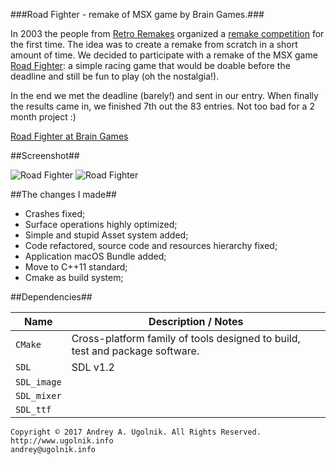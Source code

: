 ###Road Fighter - remake of MSX game by Brain Games.###

In 2003 the people from [Retro Remakes](http://www.remakes.org/) organized a [remake competition](http://www.retroremakes.com/comp2003/results.php)
for the first time. The idea was to create a remake from scratch in a short amount of time.
We decided to participate with a remake of the MSX game [Road Fighter](http://www.generation-msx.nl/msxdb/softwareinfo/684):
a simple racing game that would be doable before the deadline and still be fun to play (oh the nostalgia!).

In the end we met the deadline (barely!) and sent in our entry. When finally the results came in, we
finished 7th out the 83 entries. Not too bad for a 2 month project :)

[Road Fighter at Brain Games](http://www.braingames.getput.com/roadf/)

##Screenshot##

![Road Fighter](https://bitbucket.org/andreyu/road-fighter/downloads/road-fighter_0.jpg)
![Road Fighter](https://bitbucket.org/andreyu/road-fighter/downloads/road-fighter_1.jpg)

##The changes I made##

* Crashes fixed;
* Surface operations highly optimized;
* Simple and stupid Asset system added;
* Code refactored, source code and resources hierarchy fixed;
* Application macOS Bundle added;
* Move to C++11 standard;
* Cmake as build system;

##Dependencies##

 Name          | Description / Notes
---------------|---------------------
`CMake`        | Cross-platform family of tools designed to build, test and package software.
`SDL`          | SDL v1.2
`SDL_image`    | 
`SDL_mixer`    | 
`SDL_ttf`      | 

```
Copyright © 2017 Andrey A. Ugolnik. All Rights Reserved.
http://www.ugolnik.info
andrey@ugolnik.info
```

